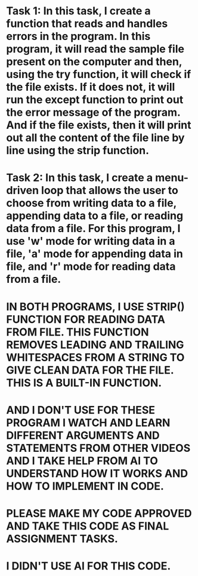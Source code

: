 # Task 1: In this task, I create a function that reads and handles errors in the program. In this program, it will read the sample file present on the computer and then, using the try function, it will check if the file exists. If it does not, it will run the except function to print out the error message of the program. And if the file exists, then it will print out all the content of the file line by line using the strip function.





# Task 2: In this task, I create a menu-driven loop that allows the user to choose from writing data to a file, appending data to a file, or reading data from a file. For this program, I use 'w' mode for writing data in a file, 'a' mode for appending data in file, and 'r' mode for reading data from a file.




# IN BOTH PROGRAMS, I USE STRIP() FUNCTION FOR READING DATA FROM FILE. THIS FUNCTION REMOVES LEADING AND TRAILING WHITESPACES FROM A STRING TO GIVE CLEAN DATA FOR THE FILE. THIS IS A BUILT-IN FUNCTION.



# AND I DON'T USE FOR THESE PROGRAM I WATCH AND LEARN DIFFERENT ARGUMENTS AND STATEMENTS FROM OTHER VIDEOS AND I TAKE HELP FROM AI TO UNDERSTAND HOW IT WORKS AND HOW TO IMPLEMENT IN CODE.


# PLEASE MAKE MY CODE APPROVED AND TAKE THIS CODE AS FINAL ASSIGNMENT TASKS.
# I DIDN'T USE AI FOR THIS CODE.
